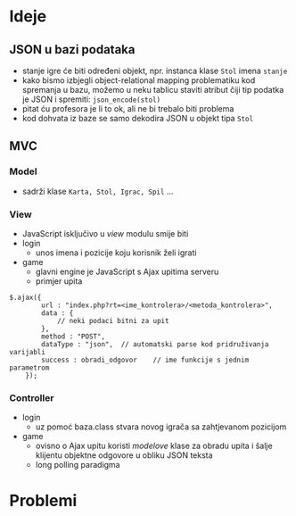 # Ideje

## JSON u bazi podataka
* stanje igre će biti određeni objekt, npr. instanca klase `Stol` imena `stanje`
* kako bismo izbjegli object-relational mapping problematiku kod spremanja u bazu, možemo u neku tablicu staviti atribut čiji tip podatka je JSON i spremiti: `json_encode(stol)`
* pitat ću profesora je li to ok, ali ne bi trebalo biti problema
* kod dohvata iz baze se samo dekodira JSON u objekt tipa `Stol`

## MVC

### Model
* sadrži klase `Karta, Stol, Igrac, Spil` ...

### View
* JavaScript isključivo u *view* modulu smije biti
* login
    * unos imena i pozicije koju korisnik želi igrati
* game 
    * glavni engine je JavaScript s Ajax upitima serveru
    * primjer upita

```
$.ajax({
        url : "index.php?rt=<ime_kontrolera>/<metoda_kontrolera>",
        data : {
            // neki podaci bitni za upit
        },
        method : "POST",
        dataType : "json",  // automatski parse kod pridruživanja varijabli
        success : obradi_odgovor    // ime funkcije s jednim parametrom
    });
```

### Controller
* login
    * uz pomoć baza.class stvara novog igrača sa zahtjevanom pozicijom
* game
    * ovisno o Ajax upitu koristi *modelove* klase za obradu upita i šalje klijentu
    objektne odgovore u obliku JSON teksta
    * long polling paradigma


# Problemi
